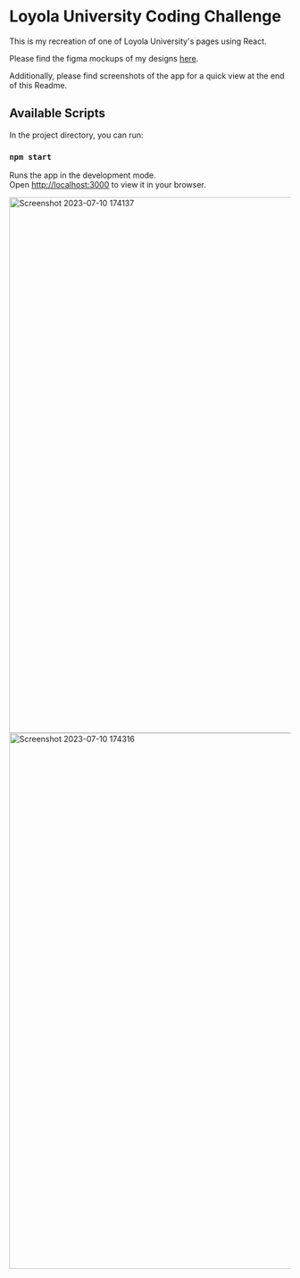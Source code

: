 # Loyola University Coding Challenge

This is my recreation of one of Loyola University's pages using React. 

Please find the figma mockups of my designs [here](https://www.figma.com/file/ToFnt0kSakJdTMpirWQaaw/loyola?type=design&node-id=0%3A1&mode=design&t=87TFiac9goWv6097-1).

Additionally, please find screenshots of the app for a quick view at the end of this Readme. 

## Available Scripts

In the project directory, you can run:

### `npm start`

Runs the app in the development mode.\
Open [http://localhost:3000](http://localhost:3000) to view it in your browser.


<img width="960" alt="Screenshot 2023-07-10 174137" src="https://github.com/mansijadhav31/graduate-homepage/assets/108819901/fcd7f475-dbe4-4c4f-91e5-7e761f24b2cc">
<img width="960" alt="Screenshot 2023-07-10 174316" src="https://github.com/mansijadhav31/graduate-homepage/assets/108819901/19a3de44-1c1e-4dcb-b945-4dbe3eec9573">
